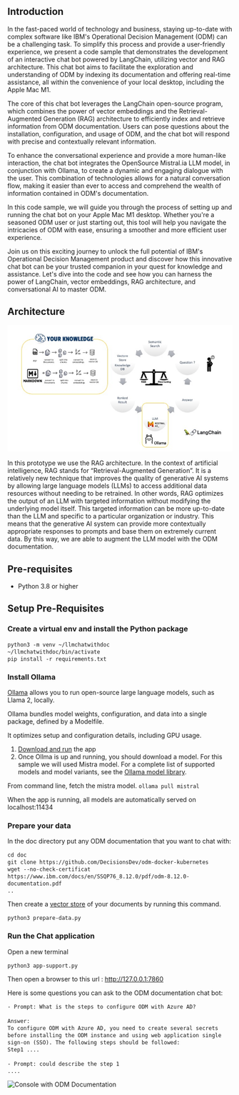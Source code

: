 ## Introduction 
In the fast-paced world of technology and business, staying up-to-date with complex software like IBM's Operational Decision Management (ODM) can be a challenging task. To simplify this process and provide a user-friendly experience, we present a code sample that demonstrates the development of an interactive chat bot powered by LangChain, utilizing vector and RAG architecture. This chat bot aims to facilitate the exploration and understanding of ODM by indexing its documentation and offering real-time assistance, all within the convenience of your local desktop, including the Apple Mac M1.

The core of this chat bot leverages the LangChain open-source program, which combines the power of vector embeddings and the Retrieval-Augmented Generation (RAG) architecture to efficiently index and retrieve information from ODM documentation. Users can pose questions about the installation, configuration, and usage of ODM, and the chat bot will respond with precise and contextually relevant information.

To enhance the conversational experience and provide a more human-like interaction, the chat bot integrates the OpenSource Mistral.ia LLM model, in conjunction with Ollama, to create a dynamic and engaging dialogue with the user. This combination of technologies allows for a natural conversation flow, making it easier than ever to access and comprehend the wealth of information contained in ODM's documentation.

In this code sample, we will guide you through the process of setting up and running the chat bot on your Apple Mac M1 desktop. Whether you're a seasoned ODM user or just starting out, this tool will help you navigate the intricacies of ODM with ease, ensuring a smoother and more efficient user experience.

Join us on this exciting journey to unlock the full potential of IBM's Operational Decision Management product and discover how this innovative chat bot can be your trusted companion in your quest for knowledge and assistance. Let's dive into the code and see how you can harness the power of LangChain, vector embeddings, RAG architecture, and conversational AI to master ODM.


## Architecture
![Console with Business console](images/rag.jpeg)

In this prototype we use the RAG architecture.
In the context of artificial intelligence, RAG stands for “Retrieval-Augmented Generation”. It is a relatively new technique that improves the quality of generative AI systems by allowing large language models (LLMs) to access additional data resources without needing to be retrained. In other words, RAG optimizes the output of an LLM with targeted information without modifying the underlying model itself. This targeted information can be more up-to-date than the LLM and specific to a particular organization or industry. This means that the generative AI system can provide more contextually appropriate responses to prompts and base them on extremely current data.
By this way, we are able to augment the LLM model with the ODM documentation. 

## Pre-requisites
  * Python 3.8 or higher

## Setup Pre-Requisites

### Create a virtual env and install the Python package
```shell
python3 -m venv ~/llmchatwithdoc
~/llmchatwithdoc/bin/activate
pip install -r requirements.txt
```

### Install Ollama
[Ollama](https://ollama.ai/) allows you to run open-source large language models, such as Llama 2, locally.

Ollama bundles model weights, configuration, and data into a single package, defined by a Modelfile.

It optimizes setup and configuration details, including GPU usage.

1. [Download and run](https://ollama.ai/download) the app
2. Once Ollma is up and running, you should download a model. For this sample we will used Mistra model.
For a complete list of supported models and model variants, see the [Ollama model library](https://ollama.ai/library).

From command line, fetch the mistra model.
```ollama pull mistral```

When the app is running, all models are automatically served on localhost:11434

### Prepare your data

In the doc directory put any ODM documentation that you want to chat with:
```shell
cd doc
git clone https://github.com/DecisionsDev/odm-docker-kubernetes
wget --no-check-certificat https://www.ibm.com/docs/en/SSQP76_8.12.0/pdf/odm-8.12.0-documentation.pdf
..
```

Then create a [vector store](https://js.langchain.com/docs/modules/data_connection/vectorstores/) of your documents by running this command.
```shell
python3 prepare-data.py                      
```

### Run the Chat application

Open a new terminal
```shell
python3 app-support.py
```

Then open a browser to this url : http://127.0.0.1:7860

Here is some questions you can ask to the ODM documentation chat bot:

```text
- Prompt: What is the steps to configure ODM with Azure AD?

Answer:
To configure ODM with Azure AD, you need to create several secrets before installing the ODM instance and using web application single sign-on (SSO). The following steps should be followed:
Step1 ....

- Prompt: could describe the step 1
....
```

![Console with ODM Documentation](images/chatwithodmdoc.gif)


